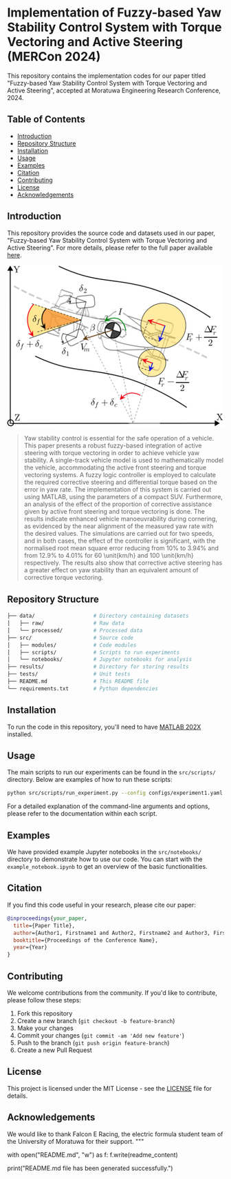 # Implementation of Fuzzy-based Yaw Stability Control System with Torque Vectoring and Active Steering (MERCon 2024)
This repository contains the implementation codes for our paper titled "Fuzzy-based Yaw Stability Control System with Torque Vectoring and Active Steering", accepted at Moratuwa Engineering Research Conference, 2024.

## Table of Contents

- [Introduction](#introduction)
- [Repository Structure](#repository-structure)
- [Installation](#installation)
- [Usage](#usage)
- [Examples](#examples)
- [Citation](#citation)
- [Contributing](#contributing)
- [License](#license)
- [Acknowledgements](#acknowledgements)

## Introduction

This repository provides the source code and datasets used in our paper, "Fuzzy-based Yaw Stability Control System with Torque Vectoring and Active Steering". For more details, please refer to the full paper available [here](link_to_paper).

![teaser](Intro.svg)

[//]: # (### Abstract)

>Yaw stability control is essential for the safe operation of a vehicle. This paper presents a robust fuzzy-based integration of active steering with torque vectoring in order to achieve vehicle yaw stability. A single-track vehicle model is used to mathematically model the vehicle, accommodating the active front steering and torque vectoring systems. A fuzzy logic controller is employed to calculate the required corrective steering and differential torque based on the error in yaw rate. The implementation of this system is carried out using MATLAB, using the parameters of a compact SUV. Furthermore, an analysis of the effect of the proportion of corrective assistance given by active front steering and torque vectoring is done. The results indicate enhanced vehicle manoeuvrability during cornering, as evidenced by the near alignment of the measured yaw rate with the desired values. The simulations are carried out for two speeds, and in both cases, the effect of the controller is significant, with the normalised root mean square error reducing from 10\% to 3.94\% and from 12.9\% to 4.01\% for 60 \unit{km/h} and 100 \unit{km/h} respectively. The results also show that corrective active steering has a greater effect on yaw stability than an equivalent amount of corrective torque vectoring.

## Repository Structure

```bash
├── data/                   # Directory containing datasets
│   ├── raw/                # Raw data
│   └── processed/          # Processed data
├── src/                    # Source code
│   ├── modules/            # Code modules
│   ├── scripts/            # Scripts to run experiments
│   └── notebooks/          # Jupyter notebooks for analysis
├── results/                # Directory for storing results
├── tests/                  # Unit tests
├── README.md               # This README file
└── requirements.txt        # Python dependencies
```

## Installation

To run the code in this repository, you'll need to have [MATLAB 202X](https://www.python.org/downloads/) installed.

## Usage

The main scripts to run our experiments can be found in the `src/scripts/` directory. Below are examples of how to run these scripts:

```sh
python src/scripts/run_experiment.py --config configs/experiment1.yaml
```

For a detailed explanation of the command-line arguments and options, please refer to the documentation within each script.

## Examples

We have provided example Jupyter notebooks in the `src/notebooks/` directory to demonstrate how to use our code. You can start with the `example_notebook.ipynb` to get an overview of the basic functionalities.

## Citation

If you find this code useful in your research, please cite our paper:

```bibtex
@inproceedings{your_paper,
  title={Paper Title},
  author={Author1, Firstname1 and Author2, Firstname2 and Author3, Firstname3},
  booktitle={Proceedings of the Conference Name},
  year={Year}
}
```

## Contributing

We welcome contributions from the community. If you'd like to contribute, please follow these steps:

1. Fork this repository
2. Create a new branch (`git checkout -b feature-branch`)
3. Make your changes
4. Commit your changes (`git commit -am 'Add new feature'`)
5. Push to the branch (`git push origin feature-branch`)
6. Create a new Pull Request

## License

This project is licensed under the MIT License - see the [LICENSE](LICENSE) file for details.

## Acknowledgements

We would like to thank Falcon E Racing, the electric formula student team of the University of Moratuwa for their support. 
"""

with open("README.md", "w") as f:
    f.write(readme_content)

print("README.md file has been generated successfully.")
